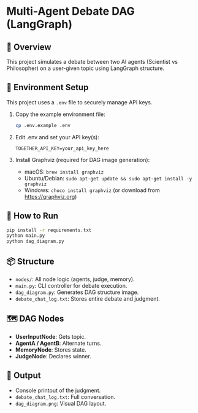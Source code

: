 # Multi-Agent Debate DAG (LangGraph)

## 🧠 Overview

This project simulates a debate between two AI agents (Scientist vs Philosopher) on a user-given topic using LangGraph structure.

## 🔧 Environment Setup

This project uses a `.env` file to securely manage API keys.

1. Copy the example environment file:
   ```bash
   cp .env.example .env
   ```

2. Edit .env and set your API key(s):
   ```env
   TOGETHER_API_KEY=your_api_key_here
   ```

3. Install Graphviz (required for DAG image generation):
   - macOS: `brew install graphviz`
   - Ubuntu/Debian: `sudo apt-get update && sudo apt-get install -y graphviz`
   - Windows: `choco install graphviz` (or download from https://graphviz.org)

## 🚀 How to Run

```bash
pip install -r requirements.txt
python main.py
python dag_diagram.py
```

## 📦 Structure

- `nodes/`: All node logic (agents, judge, memory).
- `main.py`: CLI controller for debate execution.
- `dag_diagram.py`: Generates DAG structure image.
- `debate_chat_log.txt`: Stores entire debate and judgment.

## 🗺️ DAG Nodes

- **UserInputNode**: Gets topic.
- **AgentA / AgentB**: Alternate turns.
- **MemoryNode**: Stores state.
- **JudgeNode**: Declares winner.

## 🏁 Output

- Console printout of the judgment.
- `debate_chat_log.txt`: Full conversation.
- `dag_diagram.png`: Visual DAG layout.